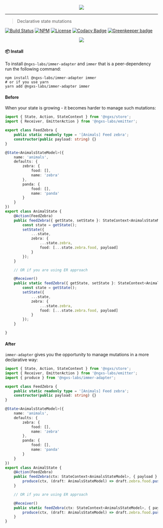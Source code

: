 <p align="center">
    <img src="https://raw.githubusercontent.com/ngxs-labs/emitter/master/docs/assets/logo.png">
</p>

---

> Declarative state mutations

[![Build Status](https://travis-ci.org/ngxs-labs/immer-adapter.svg?branch=master)](https://travis-ci.org/ngxs-labs/immer-adapter)
[![NPM](https://badge.fury.io/js/%40ngxs-labs%2Fimmer-adapter.svg)](https://www.npmjs.com/package/@ngxs-labs/immer-adapter)
[![License](https://img.shields.io/badge/License-MIT-green.svg)](https://github.com/ngxs-labs/immer-adapter/blob/master/LICENSE)
[![Codacy Badge](https://api.codacy.com/project/badge/Grade/3f1e798f0a174a20940fb9d5f5e50a43)](https://www.codacy.com/app/arturovt/immer-adapter?utm_source=github.com&amp;utm_medium=referral&amp;utm_content=ngxs-labs/immer-adapter&amp;utm_campaign=Badge_Grade) [![Greenkeeper badge](https://badges.greenkeeper.io/ngxs-labs/immer-adapter.svg)](https://greenkeeper.io/)

<p align="center">
    <img src="https://raw.githubusercontent.com/ngxs-labs/immer-adapter/master/docs/assets/immer.png">
</p>

#### 📦 Install

To install `@ngxs-labs/immer-adapter` and `immer` that is a peer-dependency run the following command:

```console
npm install @ngxs-labs/immer-adapter immer
# or if you use yarn
yarn add @ngxs-labs/immer-adapter immer
```

#### Before

When your state is growing - it becomes harder to manage such mutations:

```ts
import { State, Action, StateContext } from '@ngxs/store';
import { Receiver, EmitterAction } from '@ngxs-labs/emitter';

export class FeedZebra {
    public static readonly type = '[Animals] Feed zebra';
    constructor(public payload: string) {}
}

@State<AnimalsStateModel>({
    name: 'animals',
    defaults: {
        zebra: {
            food: [],
            name: 'zebra'
        },
        panda: {
            food: [],
            name: 'panda'
        }
    }
})
export class AnimalState {
    @Action(FeedZebra)
    public feedZebra({ getState, setState }: StateContext<AnimalsStateModel>, { payload }: FeedZebra) {
        const state = getState();
        setState({
            ...state,
            zebra: {
                ...state.zebra,
                food: [...state.zebra.food, payload]
            }
        });
    }

    // OR if you are using ER approach

    @Receiver()
    public static feedZebra({ getState, setState }: StateContext<AnimalsStateModel>, { payload }: EmitterAction<string>) {
        const state = getState();
        setState({
            ...state,
            zebra: {
                ...state.zebra,
                food: [...state.zebra.food, payload]
            }
        });
    }

}
```

#### After

`immer-adapter` gives you the opportunity to manage mutations in a more declarative way:

```ts
import { State, Action, StateContext } from '@ngxs/store';
import { Receiver, EmitterAction } from '@ngxs-labs/emitter';
import { produce } from '@ngxs-labs/immer-adapter';

export class FeedZebra {
    public static readonly type = '[Animals] Feed zebra';
    constructor(public payload: string) {}
}

@State<AnimalsStateModel>({
    name: 'animals',
    defaults: {
        zebra: {
            food: [],
            name: 'zebra'
        },
        panda: {
            food: [],
            name: 'panda'
        }
    }
})
export class AnimalState {
    @Action(FeedZebra)
    public feedZebra(ctx: StateContext<AnimalsStateModel>, { payload }: FeedZebra) {
        produce(ctx, (draft: AnimalsStateModel) => draft.zebra.food.push(payload));
    }

    // OR if you are using ER approach

    @Receiver()
    public static feedZebra(ctx: StateContext<AnimalsStateModel>, { payload }: EmitterAction<string>) {
        produce(ctx, (draft: AnimalsStateModel) => draft.zebra.food.push(payload));
    }
}
```
